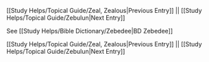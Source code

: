 [[Study Helps/Topical Guide/Zeal, Zealous|Previous Entry]]  ||  [[Study Helps/Topical Guide/Zebulun|Next Entry]]

 See [[Study Helps/Bible Dictionary/Zebedee|BD Zebedee]]

[[Study Helps/Topical Guide/Zeal, Zealous|Previous Entry]]  ||  [[Study Helps/Topical Guide/Zebulun|Next Entry]]